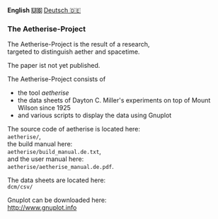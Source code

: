 **English 🇺🇸️** [Deutsch 🇩🇪️](README.de.md)

### The Aetherise-Project

The Aetherise-Project is the result of a research,  
targeted to distinguish aether and spacetime.

The paper ist not yet published.

The Aetherise-Project consists of
- the tool *aetherise*
- the data sheets of Dayton C. Miller's experiments on top of Mount Wilson since 1925
- and various scripts to display the data using Gnuplot

The source code of aetherise is located here:  
`aetherise/`,  
the build manual here:  
`aetherise/build_manual.de.txt`,  
and the user manual here:  
`aetherise/aetherise_manual.de.pdf`.

The data sheets are located here:  
`dcm/csv/`

Gnuplot can be downloaded here:  
http://www.gnuplot.info



